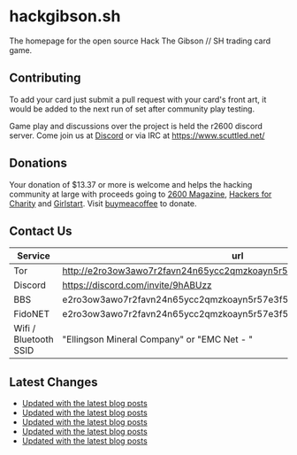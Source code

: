 # hackgibson.sh
The homepage for the open source Hack The Gibson // SH trading card game.


## Contributing

To add your card just submit a pull request with your card's front art, it would be added to the next run of set after community play testing.

Game play and discussions over the project is held the r2600 discord server. Come join us at [Discord](https://discord.com/invite/9hABUzz) or via IRC at https://www.scuttled.net/


## Donations

Your donation of $13.37 or more is welcome and helps the hacking community at large with proceeds going to [2600 Magazine](https://2600.com/), [Hackers for Charity](https://hackersforcharity.org) and [Girlstart](https://girlstart.org).  Visit [buymeacoffee](https://www.buymeacoffee.com/hackgibson.sh) to donate.


## Contact Us

Service | url
-|-
Tor | http://e2ro3ow3awo7r2favn24n65ycc2qmzkoayn5r57e3f56nvjwdcgg32ad.onion
Discord | https://discord.com/invite/9hABUzz
BBS | e2ro3ow3awo7r2favn24n65ycc2qmzkoayn5r57e3f56nvjwdcgg32ad.onion:23
FidoNET | e2ro3ow3awo7r2favn24n65ycc2qmzkoayn5r57e3f56nvjwdcgg32ad.onion:24554
Wifi / Bluetooth SSID | "Ellingson Mineral Company" or "EMC Net - <fidonet address>"

## Latest Changes
<!-- BLOG-POST-LIST:START -->
- [Updated with the latest blog posts](https://github.com/DFW2600/hackgibson.sh/commit/70d5275309b8b25992a4f014f9de6a80ed6aa3eb)
- [Updated with the latest blog posts](https://github.com/DFW2600/hackgibson.sh/commit/232b2f1d333eb46b6f956f68f3a87f7809ac3078)
- [Updated with the latest blog posts](https://github.com/DFW2600/hackgibson.sh/commit/c41763d8df407e1086cd0bed53613ab64e0db70e)
- [Updated with the latest blog posts](https://github.com/DFW2600/hackgibson.sh/commit/2ff1baaa3336f21a5b6465e48567a855347b8f17)
- [Updated with the latest blog posts](https://github.com/DFW2600/hackgibson.sh/commit/0691bb5851a238d715febd599978d8e1ef4d5ed6)
<!-- BLOG-POST-LIST:END -->
